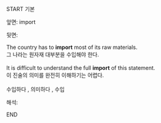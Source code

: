 START
기본

앞면:
import


뒷면:
<div>The country has to <strong>import</strong> most of its raw materials. </div><div><div>그 나라는 원자재 대부분을 수입해야 한다.<br><br></div></div><div>It is difficult to understand the full <strong>import</strong> of this statement. </div><div><div>이 진술의 의미를 완전히 이해하기는 어렵다.</div></div><br>수입하다 , 의미하다 , 수입<br>


해석:

END